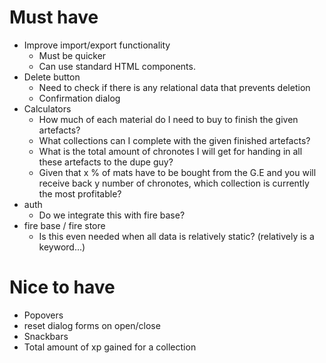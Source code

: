 # Must have
- Improve import/export functionality
    - Must be quicker
    - Can use standard HTML components.
- Delete button
    - Need to check if there is any relational data that prevents deletion
    - Confirmation dialog
- Calculators
    - How much of each material do I need to buy to finish the given artefacts?
    - What collections can I complete with the given finished artefacts?
    - What is the total amount of chronotes I will get for handing in all these artefacts to the dupe guy?
    - Given that x % of mats have to be bought from the G.E and you will receive back y number of chronotes, which collection is currently the most profitable?
- auth
    - Do we integrate this with fire base?
- fire base / fire store
    - Is this even needed when all data is relatively static? (relatively is a keyword...)

# Nice to have
- Popovers
- reset dialog forms on open/close
- Snackbars
- Total amount of xp gained for a collection

